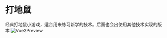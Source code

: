 # 打地鼠
经典打地鼠小游戏，适合用来练习新学的技术。后面也会出使用其他技术实现的版本
![Vue2Preview](https://tva1.sinaimg.cn/large/008i3skNly1gqh9ti80i2g30rw0io7wk.gif)